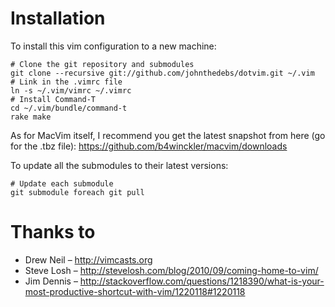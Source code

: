 Installation
============

To install this vim configuration to a new machine:

    # Clone the git repository and submodules
    git clone --recursive git://github.com/johnthedebs/dotvim.git ~/.vim
    # Link in the .vimrc file
    ln -s ~/.vim/vimrc ~/.vimrc
    # Install Command-T
    cd ~/.vim/bundle/command-t
    rake make

As for MacVim itself, I recommend you get the latest snapshot from here (go for the .tbz file):
https://github.com/b4winckler/macvim/downloads

To update all the submodules to their latest versions:

    # Update each submodule
    git submodule foreach git pull

Thanks to
=========

* Drew Neil – http://vimcasts.org
* Steve Losh – http://stevelosh.com/blog/2010/09/coming-home-to-vim/
* Jim Dennis – http://stackoverflow.com/questions/1218390/what-is-your-most-productive-shortcut-with-vim/1220118#1220118
